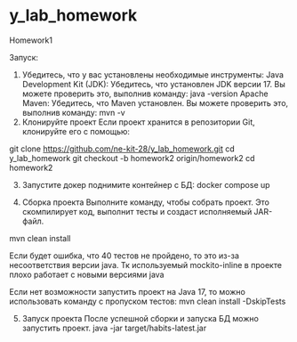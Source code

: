 # y_lab_homework
Homework1

Запуск:
1. Убедитесь, что у вас установлены необходимые инструменты:
Java Development Kit (JDK): Убедитесь, что установлен JDK версии 17. Вы можете проверить это, выполнив команду:
java -version
Apache Maven: Убедитесь, что Maven установлен. Вы можете проверить это, выполнив команду:
mvn -v
2. Клонируйте проект
Если проект хранится в репозитории Git, клонируйте его с помощью:

git clone https://github.com/ne-kit-28/y_lab_homework.git
cd y_lab_homework
git checkout -b homework2 origin/homework2
cd homework2

3. Запустите докер
поднимите контейнер с БД:
docker compose up

4. Сборка проекта
Выполните команду, чтобы собрать проект. Это скомпилирует код, выполнит тесты и создаст исполняемый JAR-файл.

mvn clean install

Если будет ошибка, что 40 тестов не пройдено, то это из-за несоответствия версии java. Тк используемый mockito-inline в проекте плохо работает с новыми версиями java

Если нет возможности запустить проект на Java 17, то можно использовать команду с пропуском тестов:
mvn clean install -DskipTests

5. Запуск проекта
После успешной сборки и запуска БД можно запустить проект.
java -jar target/habits-latest.jar